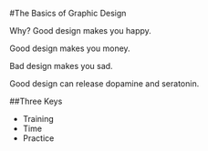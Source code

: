 #The Basics of Graphic Design

Why? Good design makes you happy.

Good design makes you money.

Bad design makes you sad.

Good design can release dopamine and seratonin.

##Three Keys
- Training
- Time
- Practice


